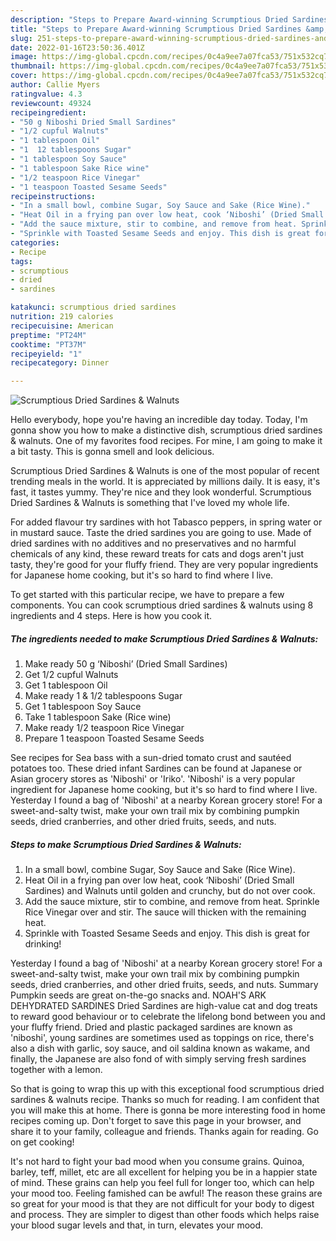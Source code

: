 ```yaml
---
description: "Steps to Prepare Award-winning Scrumptious Dried Sardines &amp;amp; Walnuts"
title: "Steps to Prepare Award-winning Scrumptious Dried Sardines &amp;amp; Walnuts"
slug: 251-steps-to-prepare-award-winning-scrumptious-dried-sardines-and-amp-walnuts
date: 2022-01-16T23:50:36.401Z
image: https://img-global.cpcdn.com/recipes/0c4a9ee7a07fca53/751x532cq70/scrumptious-dried-sardines-walnuts-recipe-main-photo.jpg
thumbnail: https://img-global.cpcdn.com/recipes/0c4a9ee7a07fca53/751x532cq70/scrumptious-dried-sardines-walnuts-recipe-main-photo.jpg
cover: https://img-global.cpcdn.com/recipes/0c4a9ee7a07fca53/751x532cq70/scrumptious-dried-sardines-walnuts-recipe-main-photo.jpg
author: Callie Myers
ratingvalue: 4.3
reviewcount: 49324
recipeingredient:
- "50 g Niboshi Dried Small Sardines"
- "1/2 cupful Walnuts"
- "1 tablespoon Oil"
- "1  12 tablespoons Sugar"
- "1 tablespoon Soy Sauce"
- "1 tablespoon Sake Rice wine"
- "1/2 teaspoon Rice Vinegar"
- "1 teaspoon Toasted Sesame Seeds"
recipeinstructions:
- "In a small bowl, combine Sugar, Soy Sauce and Sake (Rice Wine)."
- "Heat Oil in a frying pan over low heat, cook ‘Niboshi’ (Dried Small Sardines) and Walnuts until golden and crunchy, but do not over cook."
- "Add the sauce mixture, stir to combine, and remove from heat. Sprinkle Rice Vinegar over and stir. The sauce will thicken with the remaining heat."
- "Sprinkle with Toasted Sesame Seeds and enjoy. This dish is great for drinking!"
categories:
- Recipe
tags:
- scrumptious
- dried
- sardines

katakunci: scrumptious dried sardines 
nutrition: 219 calories
recipecuisine: American
preptime: "PT24M"
cooktime: "PT37M"
recipeyield: "1"
recipecategory: Dinner

---
```



![Scrumptious Dried Sardines &amp; Walnuts](https://img-global.cpcdn.com/recipes/0c4a9ee7a07fca53/751x532cq70/scrumptious-dried-sardines-walnuts-recipe-main-photo.jpg)

Hello everybody, hope you're having an incredible day today. Today, I'm gonna show you how to make a distinctive dish, scrumptious dried sardines &amp; walnuts. One of my favorites food recipes. For mine, I am going to make it a bit tasty. This is gonna smell and look delicious.

Scrumptious Dried Sardines &amp; Walnuts is one of the most popular of recent trending meals in the world. It is appreciated by millions daily. It is easy, it's fast, it tastes yummy. They're nice and they look wonderful. Scrumptious Dried Sardines &amp; Walnuts is something that I've loved my whole life.

For added flavour try sardines with hot Tabasco peppers, in spring water or in mustard sauce. Taste the dried sardines you are going to use. Made of dried sardines with no additives and no preservatives and no harmful chemicals of any kind, these reward treats for cats and dogs aren&#39;t just tasty, they&#39;re good for your fluffy friend. They are very popular ingredients for Japanese home cooking, but it&#39;s so hard to find where I live.


To get started with this particular recipe, we have to prepare a few components. You can cook scrumptious dried sardines &amp; walnuts using 8 ingredients and 4 steps. Here is how you cook it.

<!--inarticleads1-->

##### The ingredients needed to make Scrumptious Dried Sardines &amp; Walnuts:

1. Make ready 50 g ‘Niboshi’ (Dried Small Sardines)
1. Get 1/2 cupful Walnuts
1. Get 1 tablespoon Oil
1. Make ready 1 &amp; 1/2 tablespoons Sugar
1. Get 1 tablespoon Soy Sauce
1. Take 1 tablespoon Sake (Rice wine)
1. Make ready 1/2 teaspoon Rice Vinegar
1. Prepare 1 teaspoon Toasted Sesame Seeds


See recipes for Sea bass with a sun-dried tomato crust and sautéed potatoes too. These dried infant Sardines can be found at Japanese or Asian grocery stores as &#39;Niboshi&#39; or &#39;Iriko&#39;. &#39;Niboshi&#39; is a very popular ingredient for Japanese home cooking, but it&#39;s so hard to find where I live. Yesterday I found a bag of &#39;Niboshi&#39; at a nearby Korean grocery store! For a sweet-and-salty twist, make your own trail mix by combining pumpkin seeds, dried cranberries, and other dried fruits, seeds, and nuts. 

<!--inarticleads2-->

##### Steps to make Scrumptious Dried Sardines &amp; Walnuts:

1. In a small bowl, combine Sugar, Soy Sauce and Sake (Rice Wine).
1. Heat Oil in a frying pan over low heat, cook ‘Niboshi’ (Dried Small Sardines) and Walnuts until golden and crunchy, but do not over cook.
1. Add the sauce mixture, stir to combine, and remove from heat. Sprinkle Rice Vinegar over and stir. The sauce will thicken with the remaining heat.
1. Sprinkle with Toasted Sesame Seeds and enjoy. This dish is great for drinking!


Yesterday I found a bag of &#39;Niboshi&#39; at a nearby Korean grocery store! For a sweet-and-salty twist, make your own trail mix by combining pumpkin seeds, dried cranberries, and other dried fruits, seeds, and nuts. Summary Pumpkin seeds are great on-the-go snacks and. NOAH&#39;S ARK DEHYDRATED SARDINES Dried Sardines are high-value cat and dog treats to reward good behaviour or to celebrate the lifelong bond between you and your fluffy friend. Dried and plastic packaged sardines are known as &#39;niboshi&#39;, young sardines are sometimes used as toppings on rice, there&#39;s also a dish with garlic, soy sauce, and oil saldina known as wakame, and finally, the Japanese are also fond of with simply serving fresh sardines together with a lemon. 

So that is going to wrap this up with this exceptional food scrumptious dried sardines &amp; walnuts recipe. Thanks so much for reading. I am confident that you will make this at home. There is gonna be more interesting food in home recipes coming up. Don't forget to save this page in your browser, and share it to your family, colleague and friends. Thanks again for reading. Go on get cooking!

It's not hard to fight your bad mood when you consume grains. Quinoa, barley, teff, millet, etc are all excellent for helping you be in a happier state of mind. These grains can help you feel full for longer too, which can help your mood too. Feeling famished can be awful! The reason these grains are so great for your mood is that they are not difficult for your body to digest and process. They are simpler to digest than other foods which helps raise your blood sugar levels and that, in turn, elevates your mood.
